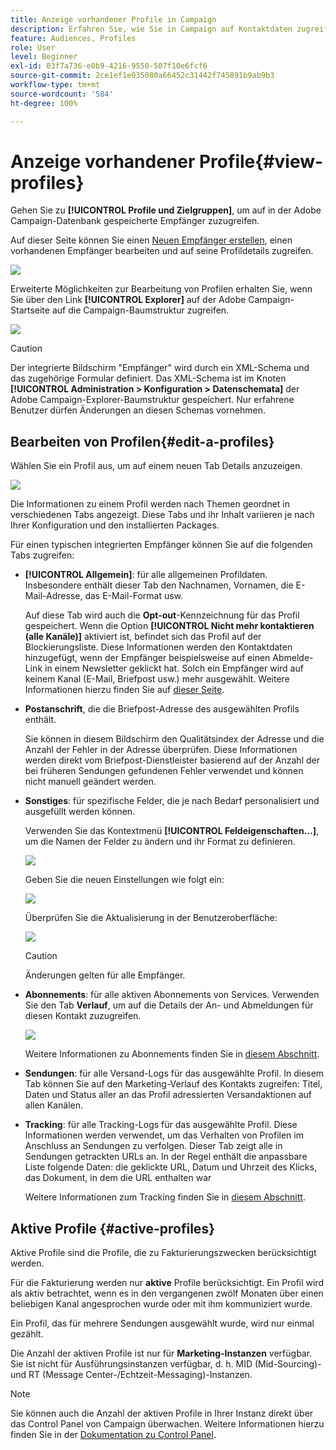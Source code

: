 ```yaml
---
title: Anzeige vorhandener Profile in Campaign
description: Erfahren Sie, wie Sie in Campaign auf Kontaktdaten zugreifen können.
feature: Audiences, Profiles
role: User
level: Beginner
exl-id: 03f7a736-e0b9-4216-9550-507f10e6fcf6
source-git-commit: 2ce1ef1e935080a66452c31442f745891b9ab9b3
workflow-type: tm+mt
source-wordcount: '584'
ht-degree: 100%

---
```


# Anzeige vorhandener Profile{#view-profiles}

Gehen Sie zu **[!UICONTROL Profile und Zielgruppen]**, um auf in der Adobe Campaign-Datenbank gespeicherte Empfänger zuzugreifen.

Auf dieser Seite können Sie einen [Neuen Empfänger erstellen](create-profiles.md), einen vorhandenen Empfänger bearbeiten und auf seine Profildetails zugreifen.

![](assets/profiles-and-targets.png)

Erweiterte Möglichkeiten zur Bearbeitung von Profilen erhalten Sie, wenn Sie über den Link **[!UICONTROL Explorer]** auf der Adobe Campaign-Startseite auf die Campaign-Baumstruktur zugreifen.

![](assets/recipients-in-explorer.png)


>[!CAUTION]
>
>Der integrierte Bildschirm &quot;Empfänger&quot; wird durch ein XML-Schema und das zugehörige Formular definiert. Das XML-Schema ist im Knoten **[!UICONTROL Administration > Konfiguration > Datenschemata]** der Adobe Campaign-Explorer-Baumstruktur gespeichert. Nur erfahrene Benutzer dürfen Änderungen an diesen Schemas vornehmen.
>

## Bearbeiten von Profilen{#edit-a-profiles}

Wählen Sie ein Profil aus, um auf einem neuen Tab Details anzuzeigen.

![](assets/edit-a-profile.png)

Die Informationen zu einem Profil werden nach Themen geordnet in verschiedenen Tabs angezeigt. Diese Tabs und ihr Inhalt variieren je nach Ihrer Konfiguration und den installierten Packages.

Für einen typischen integrierten Empfänger können Sie auf die folgenden Tabs zugreifen:

* **[!UICONTROL Allgemein]**: für alle allgemeinen Profildaten. Insbesondere enthält dieser Tab den Nachnamen, Vornamen, die E-Mail-Adresse, das E-Mail-Format usw.

  Auf diese Tab wird auch die **Opt-out**-Kennzeichnung für das Profil gespeichert. Wenn die Option **[!UICONTROL Nicht mehr kontaktieren (alle Kanäle)]** aktiviert ist, befindet sich das Profil auf der Blockierungsliste. Diese Informationen werden den Kontaktdaten hinzugefügt, wenn der Empfänger beispielsweise auf einen Abmelde-Link in einem Newsletter geklickt hat. Solch ein Empfänger wird auf keinem Kanal (E-Mail, Briefpost usw.) mehr ausgewählt. Weitere Informationen hierzu finden Sie auf [dieser Seite](../send/quarantines.md).

* **Postanschrift**, die die Briefpost-Adresse des ausgewählten Profils enthält.

  Sie können in diesem Bildschirm den Qualitätsindex der Adresse und die Anzahl der Fehler in der Adresse überprüfen. Diese Informationen werden direkt vom Briefpost-Dienstleister basierend auf der Anzahl der bei früheren Sendungen gefundenen Fehler verwendet und können nicht manuell geändert werden.

* **Sonstiges**: für spezifische Felder, die je nach Bedarf personalisiert und ausgefüllt werden können.

  Verwenden Sie das Kontextmenü **[!UICONTROL Feldeigenschaften...]**, um die Namen der Felder zu ändern und ihr Format zu definieren.

  ![](assets/other-tab-field-properties.png)

  Geben Sie die neuen Einstellungen wie folgt ein:

  ![](assets/change-field-properties.png)

  Überprüfen Sie die Aktualisierung in der Benutzeroberfläche:

  ![](assets/other-tab-updated.png)


  >[!CAUTION]
  >Änderungen gelten für alle Empfänger.
  >


* **Abonnements**: für alle aktiven Abonnements von Services. Verwenden Sie den Tab **Verlauf**, um auf die Details der An- und Abmeldungen für diesen Kontakt zuzugreifen.

  ![](assets/subscription-tab.png)

  Weitere Informationen zu Abonnements finden Sie in [diesem Abschnitt](../start/subscriptions.md).

* **Sendungen**: für alle Versand-Logs für das ausgewählte Profil. In diesem Tab können Sie auf den Marketing-Verlauf des Kontakts zugreifen: Titel, Daten und Status aller an das Profil adressierten Versandaktionen auf allen Kanälen.


* **Tracking**: für alle Tracking-Logs für das ausgewählte Profil. Diese Informationen werden verwendet, um das Verhalten von Profilen im Anschluss an Sendungen zu verfolgen. Dieser Tab zeigt alle in Sendungen getrackten URLs an. In der Regel enthält die anpassbare Liste folgende Daten: die geklickte URL, Datum und Uhrzeit des Klicks, das Dokument, in dem die URL enthalten war

  Weitere Informationen zum Tracking finden Sie in [diesem Abschnitt](../start/tracking.md).


## Aktive Profile {#active-profiles}

Aktive Profile sind die Profile, die zu Fakturierungszwecken berücksichtigt werden.

Für die Fakturierung werden nur **aktive** Profile berücksichtigt. Ein Profil wird als aktiv betrachtet, wenn es in den vergangenen zwölf Monaten über einen beliebigen Kanal angesprochen wurde oder mit ihm kommuniziert wurde.

Ein Profil, das für mehrere Sendungen ausgewählt wurde, wird nur einmal gezählt.

Die Anzahl der aktiven Profile ist nur für **Marketing-Instanzen** verfügbar. Sie ist nicht für Ausführungsinstanzen verfügbar, d. h. MID (Mid-Sourcing)- und RT (Message Center-/Echtzeit-Messaging)-Instanzen.

>[!NOTE]
>
>Sie können auch die Anzahl der aktiven Profile in Ihrer Instanz direkt über das Control Panel von Campaign überwachen. Weitere Informationen hierzu finden Sie in der [Dokumentation zu Control Panel](https://experienceleague.adobe.com/docs/control-panel/using/performance-monitoring/active-profiles-monitoring.html?lang=de).
